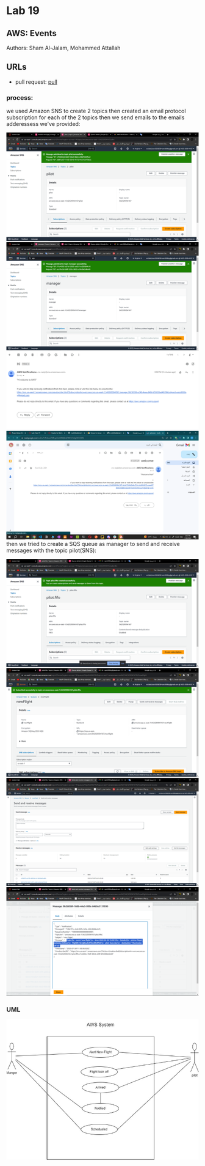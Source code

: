 # Lab 19
## AWS: Events
Authors: Sham Al-Jalam, Mohammed Attallah
## URLs
*  pull request: [pull](https://github.com/mohAttallah/airline-cloud/pull/1)
### process:
we used Amazon SNS to create 2 topics then created an email protocol subscription for each of the 2 topics then we send emails to the emails adderessess we've provided:

![](./images/lab19-1.png)
![](./images/lab19-2.png)
![](./images/lab19-3.png)
![](./images/lab19-4.png)
then we tried to create a SQS queue as manager to send and receive messages with the topic pilot(SNS):

![](./images/lab19-5.png)
![](./images/lab19-6.png)
![](./images/lab19-7.png)
![](./images/lab19-8.png)
### UML
![](./images/AWSAirlinesystem.jpg)





